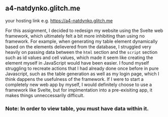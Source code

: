 ## a4-natdynko.glitch.me

your hosting link e.g. https://a4-natdynko.glitch.me

For this assignment, I decided to redesign my website using the Svelte web framework, which ultimately felt a bit more inhibiting than using no framework. For example, when generating my table element dynamically based on the elements delievered from the database, I struggled very heavily on passing data between the `html` section and the `script` section such as id values and cell values, which made it seem like creating the element myself in JavaScript would have been easier. I found myself struggling to recreate actions that I had already done once before in pure Javascript, such as the table generation as well as my login page, which I think dappens the usefulness of the framework. If I were to start a completely new web app by myself, I would definitely choose to use a framework like Svelte, but for implmentation into a pre-exisiting app, it makes things unneccessarily difficult.

### Note: In order to view table, you must have data within it.
